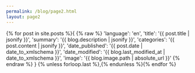 ```yaml
---
permalink: /blog/page2.html
layout: page2
---
```

{% for post in site.posts %}{
{% raw %}
'language': 'en',
'title': '{{ post.title | jsonify }}',
'summary': '{{ blog.description | jsonify }}',
'categories': '{{ post.content | jsonify }}',
'date_published': '{{ post.date | date_to_xmlschema }}',
'date_modified': '{{ blog.last_modified_at | date_to_xmlschema }}',
'image': '{{ blog.image.path | absolute_url }}'
{% endraw %}
}
{% unless forloop.last %},{% endunless %}{% endfor %}
